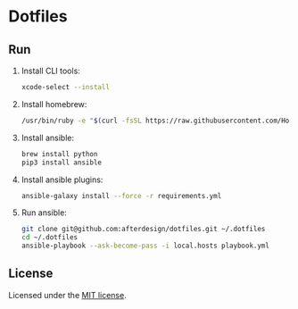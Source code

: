 # Dotfiles

## Run

1. Install CLI tools:

    ```bash
    xcode-select --install
    ```

1. Install homebrew:

    ```bash
    /usr/bin/ruby -e "$(curl -fsSL https://raw.githubusercontent.com/Homebrew/install/master/install)"
    ```

1. Install ansible:

    ```bash
    brew install python
    pip3 install ansible
    ```

1. Install ansible plugins:

    ```bash
    ansible-galaxy install --force -r requirements.yml
    ```

1. Run ansible:

    ```bash
    git clone git@github.com:afterdesign/dotfiles.git ~/.dotfiles
    cd ~/.dotfiles
    ansible-playbook --ask-become-pass -i local.hosts playbook.yml
    ```

## License

Licensed under the [MIT license](http://opensource.org/licenses/MIT).
